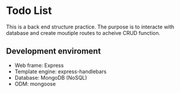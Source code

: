 # Todo List
This is a back end structure practice.
The purpose is to interacte with database and create moutiple routes to acheive CRUD function. 

## Development enviroment

- Web frame: Express
- Template engine: express-handlebars
- Database: MongoDB (NoSQL)
- ODM: mongoose
